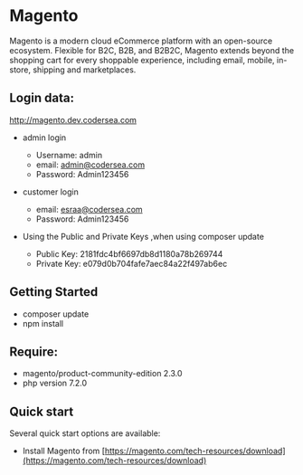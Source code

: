 # Magento

Magento is a modern cloud eCommerce platform with an open-source ecosystem.
Flexible for B2C, B2B, and B2B2C, Magento extends beyond the shopping cart for every shoppable experience,
including email, mobile, in-store, shipping and marketplaces.

## Login data:
http://magento.dev.codersea.com
- admin login
    - Username: admin
    - email: admin@codersea.com
    - Password: Admin123456

- customer login
     - email: esraa@codersea.com
     - Password: Admin123456

- Using the Public and Private Keys ,when using composer update
    - Public Key: 2181fdc4bf6697db8d1180a78b269744 
    - Private Key: e079d0b704fafe7aec84a22f497ab6ec

## Getting Started
- composer update
- npm install

## Require:
- magento/product-community-edition 2.3.0
- php version 7.2.0


## Quick start
Several quick start options are available:

- Install Magento from  [https://magento.com/tech-resources/download](https://magento.com/tech-resources/download)

